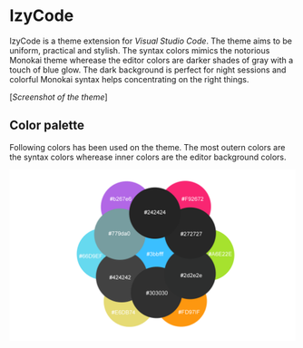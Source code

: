 
# IzyCode
IzyCode is a theme extension for *Visual Studio Code*. The theme aims to be uniform, practical and stylish. The syntax colors mimics the notorious Monokai theme wherease the editor colors are darker shades of gray with a touch of blue glow. The dark background is perfect for night sessions and colorful Monokai syntax helps concentrating on the right things.


[*Screenshot of the theme*]


## Color palette

Following colors has been used on the theme. The most outern colors are the syntax colors wherease inner colors are the editor background colors.

![Color palette](images/ColorFlowerMid.png)